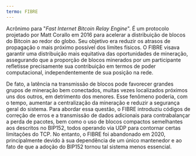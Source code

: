 ```yaml
---
termo: FIBRE
---
```


Acrônimo para "*Fast Internet Bitcoin Relay Engine*". É um protocolo projetado por Matt Corallo em 2016 para acelerar a distribuição de blocos do Bitcoin ao redor do globo. Seu objetivo era reduzir os atrasos de propagação o mais próximo possível dos limites físicos. O FIBRE visava garantir uma distribuição mais equitativa das oportunidades de mineração, assegurando que a proporção de blocos minerados por um participante refletisse precisamente sua contribuição em termos de poder computacional, independentemente de sua posição na rede.

De fato, a latência na transmissão de blocos pode favorecer grandes grupos de mineração bem conectados, muitas vezes localizados próximos uns dos outros, em detrimento dos menores. Esse fenômeno poderia, com o tempo, aumentar a centralização da mineração e reduzir a segurança geral do sistema. Para abordar essa questão, o FIBRE introduziu códigos de correção de erros e a transmissão de dados adicionais para contrabalançar a perda de pacotes, bem como o uso de blocos compactos semelhantes aos descritos no BIP152, todos operando via UDP para contornar certas limitações do TCP. No entanto, o FIBRE foi abandonado em 2020, principalmente devido à sua dependência de um único mantenedor e ao fato de que a adoção do BIP152 tornou tal sistema menos essencial.